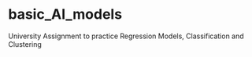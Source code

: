 # basic_AI_models
University Assignment to practice Regression Models, Classification and Clustering
